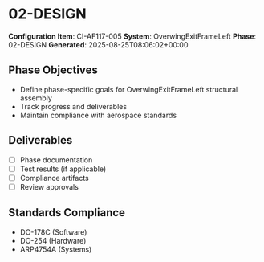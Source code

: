 # 02-DESIGN

**Configuration Item**: CI-AF117-005
**System**: OverwingExitFrameLeft
**Phase**: 02-DESIGN
**Generated**: 2025-08-25T08:06:02+00:00

## Phase Objectives
- Define phase-specific goals for OverwingExitFrameLeft structural assembly
- Track progress and deliverables
- Maintain compliance with aerospace standards

## Deliverables
- [ ] Phase documentation
- [ ] Test results (if applicable)
- [ ] Compliance artifacts
- [ ] Review approvals

## Standards Compliance
- DO-178C (Software)
- DO-254 (Hardware)
- ARP4754A (Systems)

